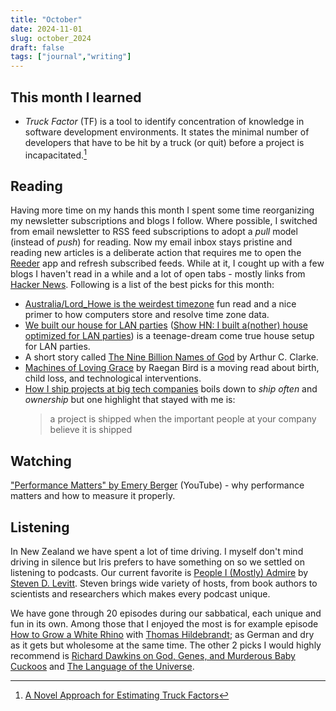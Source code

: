 ```yaml
---
title: "October"
date: 2024-11-01
slug: october_2024
draft: false
tags: ["journal","writing"]
---
```


## This month I learned

- _Truck Factor_ (TF) is a tool to identify concentration of knowledge in software development environments. It states the minimal number of developers that have to be hit by a truck (or quit) before a project is incapacitated.[^truck_factor]

## Reading

Having more time on my hands this month I spent some time reorganizing my newsletter subscriptions and blogs I follow. Where possible, I switched from email newsletter to RSS feed subscriptions to adopt a _pull_ model (instead of _push_) for reading. Now my email inbox stays pristine and reading new articles is a deliberate action that requires me to open the [Reeder](https://reederapp.com) app and refresh subscribed feeds. While at it, I cought up with a few blogs I haven't read in a while and a lot of open tabs - mostly links from [Hacker News](https://news.ycombinator.com/news). Following is a list of the best picks for this month:

- [Australia/Lord_Howe is the weirdest timezone](https://ssoready.com/blog/engineering/truths-programmers-timezones/) fun read and a nice primer to how computers store and resolve time zone data.
- [We built our house for LAN parties](https://lanparty.house) ([Show HN: I built a(nother) house optimized for LAN parties](https://news.ycombinator.com/item?id=42156977)) is a teenage-dream come true house setup for LAN parties.
- A short story called [The Nine Billion Names of God](https://urbigenous.net/library/nine_billion_names_of_god.html) by Arthur C. Clarke.
- [Machines of Loving Grace](https://www.clunyjournal.com/p/machines-of-loving-grace) by Raegan Bird is a moving read about birth, child loss, and technological interventions.
- [How I ship projects at big tech companies](https://www.seangoedecke.com/how-to-ship/) boils down to _ship often_ and _ownership_ but one highlight that stayed with me is:
  > a project is shipped when the important people at your company believe it is shipped

## Watching

["Performance Matters" by Emery Berger](https://www.youtube.com/watch?v=r-TLSBdHe1A) (YouTube) - why performance matters and how to measure it properly.

[^truck_factor]: [A Novel Approach for Estimating Truck Factors](http://aserg.labsoft.dcc.ufmg.br/truckfactor/)

## Listening

In New Zealand we have spent a lot of time driving. I myself don't mind driving in silence but Iris prefers to have something on so we settled on listening to podcasts. Our current favorite is [People I (Mostly) Admire](https://freakonomics.com/series/people-i-mostly-admire/) by [Steven D. Levitt](https://en.wikipedia.org/wiki/Steven_Levitt). Steven brings wide variety of hosts, from book authors to scientists and researchers which makes every podcast unique.

We have gone through 20 episodes during our sabbatical, each unique and fun in its own. Among those that I enjoyed the most is for example episode [How to Grow a White Rhino](https://freakonomics.com/podcast/how-to-grow-a-white-rhino/) with [Thomas Hildebrandt](https://en.wikipedia.org/wiki/Thomas_Hildebrandt); as German and dry as it gets but wholesome at the same time. The other 2 picks I would highly recommend is [Richard Dawkins on God, Genes, and Murderous Baby Cuckoos](https://freakonomics.com/podcast/richard-dawkins-on-god-genes-and-murderous-baby-cuckoos/) and [The Language of the Universe](https://freakonomics.com/podcast/the-language-of-the-universe/).
